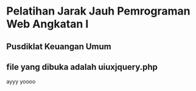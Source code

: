 # Pelatihan Jarak Jauh Pemrograman Web Angkatan I
## Pusdiklat Keuangan Umum

## file yang dibuka adalah uiuxjquery.php

ayyy yoooo